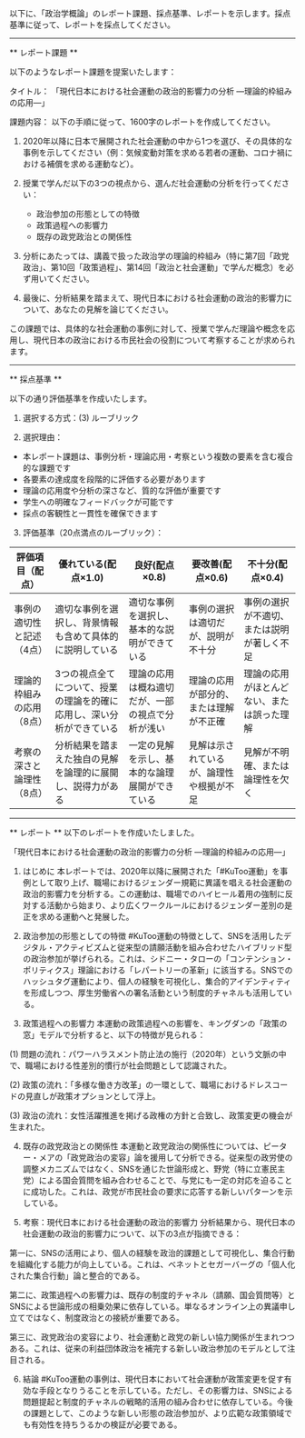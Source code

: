 以下に、「政治学概論」のレポート課題、採点基準、レポートを示します。採点基準に従って、レポートを採点してください。

---------------------------------------
** レポート課題 **

以下のようなレポート課題を提案いたします：

タイトル：
「現代日本における社会運動の政治的影響力の分析 ―理論的枠組みの応用―」

課題内容：
以下の手順に従って、1600字のレポートを作成してください。

1. 2020年以降に日本で展開された社会運動の中から1つを選び、その具体的な事例を示してください（例：気候変動対策を求める若者の運動、コロナ禍における補償を求める運動など）。

2. 授業で学んだ以下の3つの視点から、選んだ社会運動の分析を行ってください：
   - 政治参加の形態としての特徴
   - 政策過程への影響力
   - 既存の政党政治との関係性

3. 分析にあたっては、講義で扱った政治学の理論的枠組み（特に第7回「政党政治」、第10回「政策過程」、第14回「政治と社会運動」で学んだ概念）を必ず用いてください。

4. 最後に、分析結果を踏まえて、現代日本における社会運動の政治的影響力について、あなたの見解を論じてください。

この課題では、具体的な社会運動の事例に対して、授業で学んだ理論や概念を応用し、現代日本の政治における市民社会の役割について考察することが求められます。

---------------------------------------
** 採点基準 **

以下の通り評価基準を作成いたします。

1. 選択する方式：(3) ルーブリック

2. 選択理由：
- 本レポート課題は、事例分析・理論応用・考察という複数の要素を含む複合的な課題です
- 各要素の達成度を段階的に評価する必要があります
- 理論の応用度や分析の深さなど、質的な評価が重要です
- 学生への明確なフィードバックが可能です
- 採点の客観性と一貫性を確保できます

3. 評価基準（20点満点のルーブリック）：

| 評価項目（配点） | 優れている(配点×1.0) | 良好(配点×0.8) | 要改善(配点×0.6) | 不十分(配点×0.4) |
|-----------------|-------------------|--------------|---------------|---------------|
| 事例の適切性と記述（4点） | 適切な事例を選択し、背景情報も含めて具体的に説明している | 適切な事例を選択し、基本的な説明ができている | 事例の選択は適切だが、説明が不十分 | 事例の選択が不適切、または説明が著しく不足 |
| 理論的枠組みの応用（8点） | 3つの視点全てについて、授業の理論を的確に応用し、深い分析ができている | 理論の応用は概ね適切だが、一部の視点で分析が浅い | 理論の応用が部分的、または理解が不正確 | 理論の応用がほとんどない、または誤った理解 |
| 考察の深さと論理性（8点） | 分析結果を踏まえた独自の見解を論理的に展開し、説得力がある | 一定の見解を示し、基本的な論理展開ができている | 見解は示されているが、論理性や根拠が不足 | 見解が不明確、または論理性を欠く |

---------------------------------------
** レポート **
以下のレポートを作成いたしました。

「現代日本における社会運動の政治的影響力の分析 ―理論的枠組みの応用―」

1. はじめに
本レポートでは、2020年以降に展開された「#KuToo運動」を事例として取り上げ、職場におけるジェンダー規範に異議を唱える社会運動の政治的影響力を分析する。この運動は、職場でのハイヒール着用の強制に反対する活動から始まり、より広くワークルールにおけるジェンダー差別の是正を求める運動へと発展した。

2. 政治参加の形態としての特徴
#KuToo運動の特徴として、SNSを活用したデジタル・アクティビズムと従来型の請願活動を組み合わせたハイブリッド型の政治参加が挙げられる。これは、シドニー・タローの「コンテンション・ポリティクス」理論における「レパートリーの革新」に該当する。SNSでのハッシュタグ運動により、個人の経験を可視化し、集合的アイデンティティを形成しつつ、厚生労働省への署名活動という制度的チャネルも活用している。

3. 政策過程への影響力
本運動の政策過程への影響を、キングダンの「政策の窓」モデルで分析すると、以下の特徴が見られる：

(1) 問題の流れ：パワーハラスメント防止法の施行（2020年）という文脈の中で、職場における性差別的慣行が社会問題として認識された。

(2) 政策の流れ：「多様な働き方改革」の一環として、職場におけるドレスコードの見直しが政策オプションとして浮上。

(3) 政治の流れ：女性活躍推進を掲げる政権の方針と合致し、政策変更の機会が生まれた。

4. 既存の政党政治との関係性
本運動と政党政治の関係性については、ピーター・メアの「政党政治の変容」論を援用して分析できる。従来型の政労使の調整メカニズムではなく、SNSを通じた世論形成と、野党（特に立憲民主党）による国会質問を組み合わせることで、与党にも一定の対応を迫ることに成功した。これは、政党が市民社会の要求に応答する新しいパターンを示している。

5. 考察：現代日本における社会運動の政治的影響力
分析結果から、現代日本の社会運動の政治的影響力について、以下の3点が指摘できる：

第一に、SNSの活用により、個人の経験を政治的課題として可視化し、集合行動を組織化する能力が向上している。これは、ベネットとセガーバーグの「個人化された集合行動」論と整合的である。

第二に、政策過程への影響力は、既存の制度的チャネル（請願、国会質問等）とSNSによる世論形成の相乗効果に依存している。単なるオンライン上の異議申し立てではなく、制度政治との接続が重要である。

第三に、政党政治の変容により、社会運動と政党の新しい協力関係が生まれつつある。これは、従来の利益団体政治を補完する新しい政治参加のモデルとして注目される。

6. 結論
#KuToo運動の事例は、現代日本において社会運動が政策変更を促す有効な手段となりうることを示している。ただし、その影響力は、SNSによる問題提起と制度的チャネルの戦略的活用の組み合わせに依存している。今後の課題として、このような新しい形態の政治参加が、より広範な政策領域でも有効性を持ちうるかの検証が必要である。

